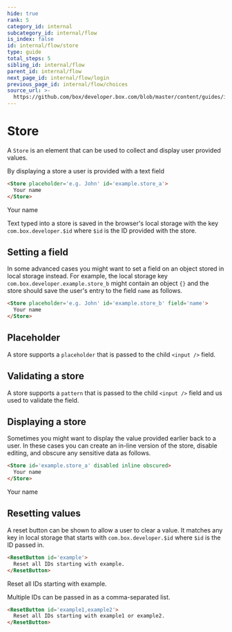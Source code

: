 ```yaml
---
hide: true
rank: 5
category_id: internal
subcategory_id: internal/flow
is_index: false
id: internal/flow/store
type: guide
total_steps: 5
sibling_id: internal/flow
parent_id: internal/flow
next_page_id: internal/flow/login
previous_page_id: internal/flow/choices
source_url: >-
  https://github.com/box/developer.box.com/blob/master/content/guides/internal/flow/store.md
---
```


<!-- does not need translation -->

# Store

A `Store` is an element that can be used to collect and display user provided
values.

By displaying a store a user is provided with a text field

```html
<Store placeholder='e.g. John' id='example.store_a'>
  Your name
</Store>
```

<H>

<Store placeholder='e.g. John' id='example.store_a'>

Your name

</Store>

</H>

<Message>

Text typed into a store is saved in the browser's local storage with the key
`com.box.developer.$id` where `$id` is the ID provided with the store.

</Message>

## Setting a field

In some advanced cases you might want to set a field on an object stored in
local storage instead. For example, the local storage key
`com.box.developer.example.store_b` might contain an object `{}` and the store
should save the user's entry to the field `name` as follows.

```html
<Store placeholder='e.g. John' id='example.store_b' field='name'>
  Your name
</Store>
```

## Placeholder

A store supports a `placeholder` that is passed to the child `<input />` field.

## Validating a store

A store supports a `pattern` that is passed to the child `<input />` field and
us used to validate the field.

## Displaying a store

Sometimes you might want to display the value provided earlier back to a user.
In these cases you can create an in-line version of the store, disable editing,
and obscure any sensitive data as follows.

```html
<Store id='example.store_a' disabled inline obscured>
  Your name
</Store>
```

<H>

<Store id='example.store_a' disabled inline obscured>

Your name

</Store>

</H>

## Resetting values

A reset button can be shown to allow a user to clear a value. It matches any key
in local storage that starts with `com.box.developer.$id` where `$id` is the ID
passed in.

```html
<ResetButton id='example'>
  Reset all IDs starting with example.
</ResetButton>
```

<H>

<ResetButton id='example'>

Reset all IDs starting with example.

</ResetButton>

</H>

Multiple IDs can be passed in as a comma-separated list.

```html
<ResetButton id='example1,example2'>
  Reset all IDs starting with example1 or example2.
</ResetButton>
```

